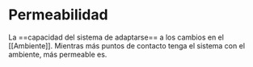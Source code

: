 # Permeabilidad

La ==capacidad del sistema de adaptarse== a los cambios en el [[Ambiente]]. Mientras más puntos de contacto tenga el sistema con el ambiente, más permeable es.
